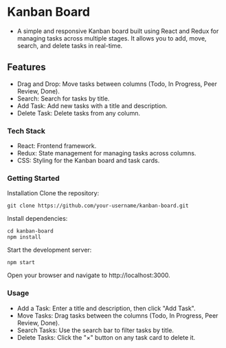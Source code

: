 # Kanban Board
- A simple and responsive Kanban board built using React and Redux for managing tasks across multiple stages. It allows you to add, move, search, and delete tasks in real-time.

## Features
- Drag and Drop: Move tasks between columns (Todo, In Progress, Peer Review, Done).
- Search: Search for tasks by title.
- Add Task: Add new tasks with a title and description.
- Delete Task: Delete tasks from any column.
### Tech Stack
- React: Frontend framework.
- Redux: State management for managing tasks across columns.
- CSS: Styling for the Kanban board and task cards.
### Getting Started

Installation
Clone the repository:

```
git clone https://github.com/your-username/kanban-board.git
```
Install dependencies:

```
cd kanban-board
npm install
```
Start the development server:

```
npm start
```
Open your browser and navigate to http://localhost:3000.

### Usage
- Add a Task: Enter a title and description, then click "Add Task".
- Move Tasks: Drag tasks between the columns (Todo, In Progress, Peer Review, Done).
- Search Tasks: Use the search bar to filter tasks by title.
- Delete Tasks: Click the "×" button on any task card to delete it.